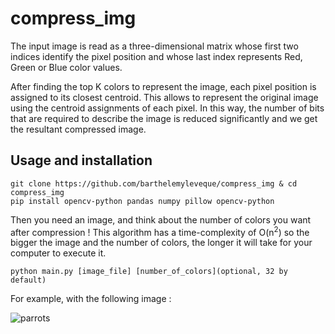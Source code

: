 # compress_img

The input image is read as a three-dimensional matrix whose first two indices identify the pixel position and whose last index represents Red, Green or Blue color values. 

After finding the top K colors to represent the image, each pixel position is assigned to its closest centroid. This allows to represent the original image using the centroid assignments of each pixel. In this way, the number of bits that are required to describe the image is reduced significantly and we get the resultant compressed image.

## Usage and installation

```
git clone https://github.com/barthelemyleveque/compress_img & cd compress_img
pip install opencv-python pandas numpy pillow opencv-python
```

Then you need an image, and think about the number of colors you want after compression ! This algorithm has a time-complexity of O(n<sup>2</sup>) so the bigger the image and the number of colors, the longer it will take for your computer to execute it.

```
python main.py [image_file] [number_of_colors](optional, 32 by default)
```

For example, with the following image : 


![parrots](https://us.123rf.com/450wm/psstockfoto/psstockfoto1609/psstockfoto160900047/65964562-loro-de-sun-conure-loro-o-amarillo-que-cuelga-en-la-ramificaci%C3%B3n.jpg?ver=6)
